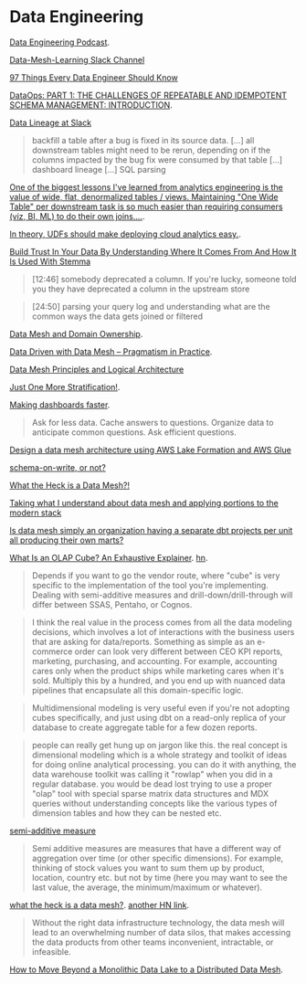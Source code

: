 # Data Engineering

[Data Engineering Podcast](https://www.dataengineeringpodcast.com/).

[Data-Mesh-Learning Slack Channel](https://launchpass.com/data-mesh-learning)

[97 Things Every Data Engineer Should Know](https://www.goodreads.com/book/show/56916802-97-things-every-data-engineer-should-know)

[DataOps: PART 1: THE CHALLENGES OF REPEATABLE AND IDEMPOTENT SCHEMA MANAGEMENT: INTRODUCTION](https://www.dataops.live/blog/the-challenges-of-repeatable-and-idempotent-schema-management-introduction).

[Data Lineage at Slack](https://slack.engineering/data-lineage-at-slack/)

> backfill a table after a bug is fixed in its source data. [...] all downstream tables might need to be rerun, depending on if the columns impacted by the bug fix were consumed by that table [...] dashboard lineage [...] SQL parsing

[One of the biggest lessons I've learned from analytics engineering is the value of wide, flat, denormalized tables / views. Maintaining "One Wide Table" per downstream task is so much easier than requiring consumers (viz, BI, ML) to do their own joins....](https://twitter.com/pbailis/status/1428801544367984645).

[In theory, UDFs should make deploying cloud analytics easy.](https://twitter.com/pbailis/status/1428458584040374280).

[Build Trust In Your Data By Understanding Where It Comes From And How It Is Used With Stemma](https://www.dataengineeringpodcast.com/stemma-data-discovery-episode-211/)

> [12:46] somebody deprecated a column. If you're lucky, someone told you they have deprecated a column in the upstream store

> [24:50] parsing your query log and understanding what are the common ways the data gets joined or filtered 

[Data Mesh and Domain Ownership](https://www.youtube.com/watch?v=GCNOOB9cFdU). 

[Data Driven with Data Mesh – Pragmatism in Practice](https://www.youtube.com/watch?v=e6lqj5PpxOs).

[Data Mesh Principles and Logical Architecture](https://martinfowler.com/articles/data-mesh-principles.html)

[Just One More Stratification!](https://greatexpectations.io/blog/one-more-stratification/).

[Making dashboards faster](https://www.metabase.com/learn/administration/making-dashboards-faster).

> Ask for less data.
> Cache answers to questions.
> Organize data to anticipate common questions.
> Ask efficient questions.

[Design a data mesh architecture using AWS Lake Formation and AWS Glue](https://aws.amazon.com/blogs/big-data/design-a-data-mesh-architecture-using-aws-lake-formation-and-aws-glue/)

[schema-on-write, or not?](https://news.ycombinator.com/item?id=28260328)

[What the Heck is a Data Mesh?!](https://cnr.sh/essays/what-the-heck-data-mesh)

[Taking what I understand about data mesh and applying portions to the modern stack](https://twitter.com/sethrosen/status/1425594775986659328)

[Is data mesh simply an organization having a separate dbt projects per unit all producing their own marts?](https://twitter.com/sethrosen/status/1425595435301883907)

[What Is an OLAP Cube? An Exhaustive Explainer](https://www.holistics.io/blog/what-is-an-olap-cube-an-exhaustive-explainer/). [hn](https://news.ycombinator.com/item?id=28401230).

> Depends if you want to go the vendor route, where "cube" is very specific to the implementation of the tool you're implementing. Dealing with semi-additive measures and drill-down/drill-through will differ between SSAS, Pentaho, or Cognos.

> I think the real value in the process comes from all the data modeling decisions, which involves a lot of interactions with the business users that are asking for data/reports. Something as simple as an e-commerce order can look very different between CEO KPI reports, marketing, purchasing, and accounting. For example, accounting cares only when the product ships while marketing cares when it's sold. Multiply this by a hundred, and you end up with nuanced data pipelines that encapsulate all this domain-specific logic.

> Multidimensional modeling is very useful even if you're not adopting cubes specifically, and just using dbt on a read-only replica of your database to create aggregate table for a few dozen reports.

> people can really get hung up on jargon like this. the real concept is dimensional modeling which is a whole strategy and toolkit of ideas for doing online analytical processing. you can do it with anything, the data warehouse toolkit was calling it "rowlap" when you did in a regular database. you would be dead lost trying to use a proper "olap" tool with special sparse matrix data structures and MDX queries without understanding concepts like the various types of dimension tables and how they can be nested etc.

[semi-additive measure](https://www.oraylis.de/blog/2012/semi-additive-measures-in-sql-server-standard-edition)

> Semi additive measures are measures that have a different way of aggregation over time (or other specific dimensions). For example, thinking of stock values you want to sum them up by product, location, country etc. but not by time (here you may want to see the last value, the average, the minimum/maximum or whatever).

[what the heck is a data mesh?](https://news.ycombinator.com/item?id=27999348). [another HN link](https://news.ycombinator.com/item?id=26581271).

> Without the right data infrastructure technology, the data mesh will lead to an overwhelming number of data silos, that makes accessing the data products from other teams inconvenient, intractable, or infeasible.

[How to Move Beyond a Monolithic Data Lake to a Distributed Data Mesh](https://martinfowler.com/articles/data-monolith-to-mesh.html).

